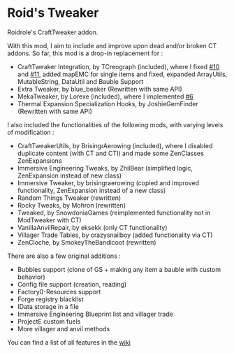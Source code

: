 # Roid's Tweaker
Roidrole's CraftTweaker addon. 

With this mod, I aim to include and improve upon dead and/or broken CT addons. So far, this mod is a drop-in replacement for : 
- CraftTweaker Integration, by TCreograph (included), where I fixed [#10](https://github.com/TCreopargh/CraftTweakerIntegration/issues/10) and [#11](https://github.com/TCreopargh/CraftTweakerIntegration/issues/11), added mapEMC for single items and fixed, expanded ArrayUtils, MutableString, DataUtil and Bauble Support
- Extra Tweaker, by blue_beaker (Rewritten with same API)
- MekaTweaker, by Lorexe (included), where I implemented [#6](https://github.com/Lorexe/MekaTweaker/issues/6)
- Thermal Expansion Specialization Hooks, by JoshieGemFinder (Rewritten with same API)

I also included the functionalities of the following mods, with varying levels of modification :
- CraftTweakerUtils, by BrisingrAerowing (included), where I disabled duplicate content (with CT and CTI) and made some ZenClasses ZenExpansions
- Immersive Engineering Tweaks, by ZhilBear (simplified logic, ZenExpansion instead of new class)
- Immersive Tweaker, by brisingraerowing (copied and improved functionality, ZenExpansion instead of a new class)
- Random Things Tweaker (rewritten)
- Rocky Tweaks, by Mohron (rewritten)
- Tweaked, by SnowdoniaGames (reimplemented functionality not in ModTweaker with CT)
- VanillaAnvilRepair, by eksekk (only CT functionality)
- Villager Trade Tables, by crazysnailboy (added functionality via CT)
- ZenCloche, by SmokeyTheBandicoot (rewritten)

There are also a few original additions :
- Bubbles support (clone of GS + making any item a bauble with custom behavior)
- Config file support (creation, reading)
- Factory0-Resources support
- Forge registry blacklist
- IData storage in a file
- Immersive Engineering Blueprint list and villager trade
- ProjectE custom fuels
- More villager and anvil methods

You can find a list of all features in the [wiki](https://github.com/roidrole/Roids-Tweaker/wiki)